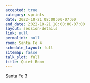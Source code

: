 ```yaml
---
accepted: true
category: sprints
date: 2022-10-21 08:00:00-07:00
end_date: 2022-10-21 18:00:00-07:00
layout: session-details
link: null
permalink: null
room: Santa Fe 4
schedule_layout: full
sitemap: false
talk_slot: full
title: Quiet Room
---
```


Santa Fe 3
